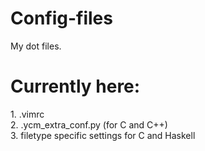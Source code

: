 # Config-files
My dot files.
# Currently here: <br>
<p>
	1. .vimrc <br>
	2. .ycm_extra_conf.py (for C and C++) <br>
	3. filetype specific settings for C and Haskell <br>
</p>
